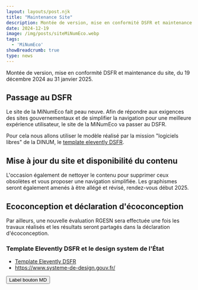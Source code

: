 ```yaml
---
layout: layouts/post.njk
title: "Maintenance Site"
description: Montée de version, mise en conformité DSFR et maintenance du site, du 19 décembre 2024 au 31 janvier 2025.
date: 2024-12-19
image: /img/posts/siteMiNumEco.webp
tags:
  - 'MiNumEco'
showBreadcrumb: true
type: news
---
```

<!-- chapô-->
Montée de version, mise en conformité DSFR et maintenance du site, du 19 décembre 2024 au 31 janvier 2025.

<!-- texte-->

## Passage au DSFR

Le site de la MiNumEco fait peau neuve. Afin de répondre aux exigences des sites gouvernementaux et de simplifier la navigation pour une meilleure expérience utilisateur, le site de la MiNumEco va passer au DSFR.

Pour cela nous allons utiliser le modèle réalisé par la mission "logiciels libres" de la DINUM, le [template elevently DSFR](https://github.com/codegouvfr/eleventy-dsfr).

## Mise à jour du site et disponibilité du contenu

L'occasion également de nettoyer le contenu pour supprimer ceux obsolètes et vous proposer une navigation simplifiée.
Les graphismes seront également amenés à être allégé et révisé, rendez-vous début 2025.

## Ecoconception et déclaration d'écoconception

Par ailleurs, une nouvelle évaluation RGESN sera effectuée une fois les travaux réalisés et les résultats seront partagés dans la déclaration d'écoconception.

<div class="fr-callout fr-icon-palette-fill">
    <h3 class="fr-callout__title">Template Elevently DSFR et le design system de l'État</h3>
		<ul class="fr-callout__text">
		<li><a href="https://github.com/codegouvfr/eleventy-dsfr">Template Elevently DSFR</a></li>
		<li><a href="DSFR - Système de Design de l'État">https://www.systeme-de-design.gouv.fr/</a></li>
		</ul>
    <button class="fr-btn">
        Label bouton MD
    </button>
</div>

